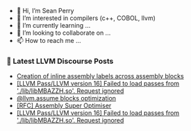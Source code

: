 - 👋 Hi, I’m Sean Perry
- 👀 I’m interested in compilers (c++, COBOL, llvm)
- 🌱 I’m currently learning ...
- 💞️ I’m looking to collaborate on ...
- 📫 How to reach me ...

<!---
s66perry/s66perry is a ✨ special ✨ repository because its `README.md` (this file) appears on your GitHub profile.
You can click the Preview link to take a look at your changes.
--->
### 📕 Latest LLVM Discourse Posts

<!-- DISCOURSE-LLVM:START -->
- [Creation of inline assembly labels across assembly blocks](https://discourse.llvm.org/t/creation-of-inline-assembly-labels-across-assembly-blocks/72458#post_6)
- [[LLVM Pass/LLVM version 16] Failed to load passes from &#39;./lib/libMBAZZH.so&#39;. Request ignored](https://discourse.llvm.org/t/llvm-pass-llvm-version-16-failed-to-load-passes-from-lib-libmbazzh-so-request-ignored/72563#post_3)
- [@llvm.assume blocks optimization](https://discourse.llvm.org/t/llvm-assume-blocks-optimization/71609?page=2#post_27)
- [[RFC] Assembly Super Optimiser](https://discourse.llvm.org/t/rfc-assembly-super-optimiser/71365#post_20)
- [[LLVM Pass/LLVM version 16] Failed to load passes from &#39;./lib/libMBAZZH.so&#39;. Request ignored](https://discourse.llvm.org/t/llvm-pass-llvm-version-16-failed-to-load-passes-from-lib-libmbazzh-so-request-ignored/72563#post_2)
<!-- DISCOURSE-LLVM:END -->
